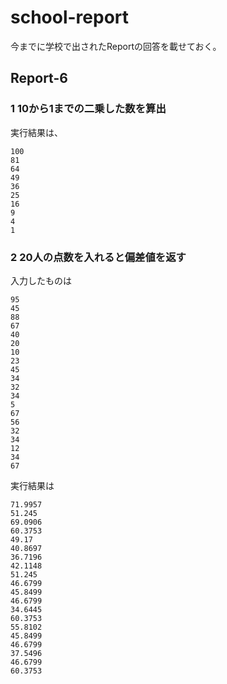 # school-report
今までに学校で出されたReportの回答を載せておく。
## Report-6
### 1 10から1までの二乗した数を算出
実行結果は、
```
100
81
64
49
36
25
16
9
4
1
```
### 2 20人の点数を入れると偏差値を返す
入力したものは
```
95
45
88
67
40
20
10
23
45
34
32
34
5
67
56
32
34
12
34
67
```
実行結果は
```
71.9957
51.245
69.0906
60.3753
49.17
40.8697
36.7196
42.1148
51.245
46.6799
45.8499
46.6799
34.6445
60.3753
55.8102
45.8499
46.6799
37.5496
46.6799
60.3753
```
